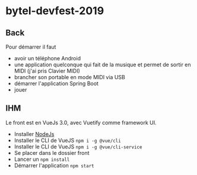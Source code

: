 # bytel-devfest-2019

## Back

Pour démarrer il faut

- avoir un téléphone Android
- une application quelconque qui fait de la musique et permet de sortir en MIDI (j'ai pris Clavier MIDI)
- brancher son portable en mode MIDI via USB
- démarrer l'application Spring Boot
- jouer

## IHM

Le front est en VueJs 3.0, avec Vuetify comme framework UI.

- Installer [NodeJs](https://nodejs.org)
- Installer le CLI de VueJS `npm i -g @vue/cli`
- Installer le CLI de VueJS `npm i -g @vue/cli-service`
- Se placer dans le dossier front
- Lancer un `npm install`
- Démarrer l'application `npm start`
